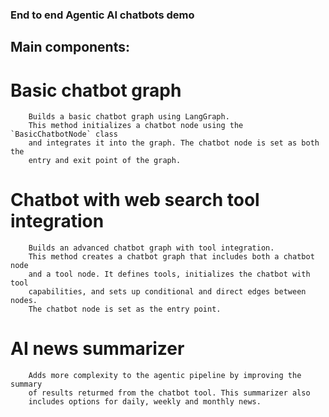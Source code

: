 ### End to end Agentic AI chatbots demo

## Main components:

# Basic chatbot graph

        Builds a basic chatbot graph using LangGraph.
        This method initializes a chatbot node using the `BasicChatbotNode` class
        and integrates it into the graph. The chatbot node is set as both the
        entry and exit point of the graph.

# Chatbot with web search tool integration

        Builds an advanced chatbot graph with tool integration.
        This method creates a chatbot graph that includes both a chatbot node
        and a tool node. It defines tools, initializes the chatbot with tool
        capabilities, and sets up conditional and direct edges between nodes.
        The chatbot node is set as the entry point.

# AI news summarizer

        Adds more complexity to the agentic pipeline by improving the summary
        of results returmed from the chatbot tool. This summarizer also
        includes options for daily, weekly and monthly news.
